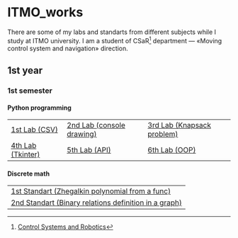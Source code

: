 # ITMO_works
There are some of my labs and standarts from different subjects while I study at ITMO university.
I am a student of CSaR[^csar] department — «Moving control system and navigation» direction.

## 1st year
### 1st semester
#### Python programming
<table>
    <tbody>
        <tr>
            <td><a href="https://github.com/PaveTranquil/ITMOPython-2022_Lab-1">1st Lab (CSV)</a></td>
            <td><a href="https://github.com/PaveTranquil/ITMOPython-2022_Lab-2">2nd Lab (console drawing)</a></td>
            <td><a href="https://github.com/PaveTranquil/ITMOPython-2022_Lab-3">3rd Lab (Knapsack problem)</a></td>
        </tr>
        <tr>
            <td><a href="https://github.com/PaveTranquil/ITMOPython-2022_Lab-4">4th Lab (Tkinter)</a></td>
            <td><a href="https://github.com/PaveTranquil/ITMOPython-2022_Lab-5">5th Lab (API)</a></td>
            <td><a href="https://github.com/PaveTranquil/ITMOPython-2022_Lab-6">6th Lab (OOP)</a></td>
        </tr>
    </tbody>
</table>

#### Discrete math
<table>
    <tbody>
        <tr>
            <td><a href="https://gist.github.com/PaveTranquil/e4fa5b8b0af8590f5859f59ef4a64ea8">1st Standart (Zhegalkin polynomial from a func)</a></td>
        </tr>
        <tr>
            <td><a href="https://gist.github.com/PaveTranquil/5884c49ad97161ecd8dc2b42b63f8405">2nd Standart (Binary relations definition in a graph)</a></td>
        </tr>
    </tbody>
</table>

[^csar]: [Control Systems and Robotics](https://abit.itmo.ru/program/bachelor/robotics_ai)

